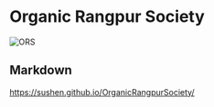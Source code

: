 # Organic Rangpur Society

![ORS](https://user-images.githubusercontent.com/4492335/81779966-87010980-9517-11ea-8122-6c412d7bd48c.png)

## Markdown
https://sushen.github.io/OrganicRangpurSociety/

